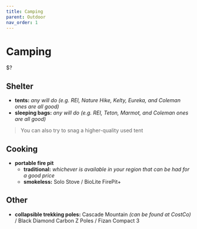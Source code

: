 ```yaml
---
title: Camping
parent: Outdoor
nav_order: 1
---
```

# Camping

$?

## Shelter

- **tents:** *any will do (e.g. REI, Nature Hike, Kelty, Eureka, and Coleman ones are all good)*
- **sleeping bags:** *any will do (e.g. REI, Teton, Marmot, and Coleman ones are all good)*

> You can also try to snag a higher-quality used tent

## Cooking

- **portable fire pit** 
	- **traditional:** *whichever is available in your region that can be had for a good price*
	- **smokeless:** Solo Stove / BioLite FirePit+

## Other

- **collapsible trekking poles:** Cascade Mountain *(can be found at CostCo)* / Black Diamond Carbon Z Poles / Fizan Compact 3